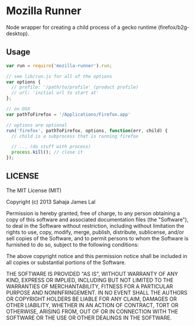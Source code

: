 # Mozilla Runner

Node wrapper for creating a child process of a gecko runtime
(firefox/b2g-desktop).

## Usage

``` js
var run = require('mozilla-runner').run;

// see lib/run.js for all of the options
var options {
  // profile: '/path/to/profile' (product profile)
  // url: 'initial url to start at'
};

// on OSX
var pathToFirefox = '/Applications/Firefox.app'

// options are optional
run('firefox', pathToFirefox, options, function(err, child) {
  // child is a subprocess that is running firefox

  // ... (do stuff with process)  
  process.kill(); // close it
});

```
## LICENSE

The MIT License (MIT)

Copyright (c) 2013 Sahaja James Lal 

Permission is hereby granted, free of charge, to any person obtaining a copy
of this software and associated documentation files (the "Software"), to deal
in the Software without restriction, including without limitation the rights
to use, copy, modify, merge, publish, distribute, sublicense, and/or sell
copies of the Software, and to permit persons to whom the Software is
furnished to do so, subject to the following conditions:

The above copyright notice and this permission notice shall be included in
all copies or substantial portions of the Software.

THE SOFTWARE IS PROVIDED "AS IS", WITHOUT WARRANTY OF ANY KIND, EXPRESS OR
IMPLIED, INCLUDING BUT NOT LIMITED TO THE WARRANTIES OF MERCHANTABILITY,
FITNESS FOR A PARTICULAR PURPOSE AND NONINFRINGEMENT. IN NO EVENT SHALL THE
AUTHORS OR COPYRIGHT HOLDERS BE LIABLE FOR ANY CLAIM, DAMAGES OR OTHER
LIABILITY, WHETHER IN AN ACTION OF CONTRACT, TORT OR OTHERWISE, ARISING FROM,
OUT OF OR IN CONNECTION WITH THE SOFTWARE OR THE USE OR OTHER DEALINGS IN
THE SOFTWARE.

